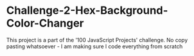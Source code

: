 # Challenge-2-Hex-Background-Color-Changer
This project is a part of the '100 JavaScript Projects' challenge. No copy pasting whatsoever - I am making sure I code everything from scratch
